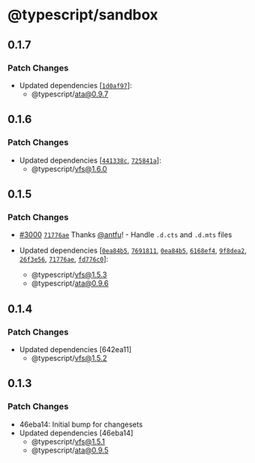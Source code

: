 # @typescript/sandbox

## 0.1.7

### Patch Changes

- Updated dependencies [[`1d0af97`](https://github.com/microsoft/TypeScript-Website/commit/1d0af97318b79943fe0bfa8871ee6e8c584c9af5)]:
  - @typescript/ata@0.9.7

## 0.1.6

### Patch Changes

- Updated dependencies [[`441338c`](https://github.com/microsoft/TypeScript-Website/commit/441338c04fbbef834ffa1ac6dc0dc8816e9137fc), [`725841a`](https://github.com/microsoft/TypeScript-Website/commit/725841adc9e5b734ccb0663fccb2ba05d0dcca62)]:
  - @typescript/vfs@1.6.0

## 0.1.5

### Patch Changes

- [#3000](https://github.com/microsoft/TypeScript-Website/pull/3000) [`71776ae`](https://github.com/microsoft/TypeScript-Website/commit/71776aecc1b56289ab56d240a9272ce83686ef1a) Thanks [@antfu](https://github.com/antfu)! - Handle `.d.cts` and `.d.mts` files

- Updated dependencies [[`0ea84b5`](https://github.com/microsoft/TypeScript-Website/commit/0ea84b59ae291aba677fe77ca059c4112e45fb9b), [`7691811`](https://github.com/microsoft/TypeScript-Website/commit/7691811c180e3b352cf4e888387d1edfc10f5252), [`0ea84b5`](https://github.com/microsoft/TypeScript-Website/commit/0ea84b59ae291aba677fe77ca059c4112e45fb9b), [`6168ef4`](https://github.com/microsoft/TypeScript-Website/commit/6168ef49a4d08c0b5658732d23625bbcc6049109), [`9f8dea2`](https://github.com/microsoft/TypeScript-Website/commit/9f8dea2c19a3b6028148090f5e8cba8eea086ec3), [`26f3e56`](https://github.com/microsoft/TypeScript-Website/commit/26f3e566aa8fff235a8f6927ef2c33b28be4fe89), [`71776ae`](https://github.com/microsoft/TypeScript-Website/commit/71776aecc1b56289ab56d240a9272ce83686ef1a), [`fd776c0`](https://github.com/microsoft/TypeScript-Website/commit/fd776c05bb8fa9c897d18fa237af39ae8da03a7c)]:
  - @typescript/vfs@1.5.3
  - @typescript/ata@0.9.6

## 0.1.4

### Patch Changes

- Updated dependencies [642ea11]
  - @typescript/vfs@1.5.2

## 0.1.3

### Patch Changes

- 46eba14: Initial bump for changesets
- Updated dependencies [46eba14]
  - @typescript/vfs@1.5.1
  - @typescript/ata@0.9.5

